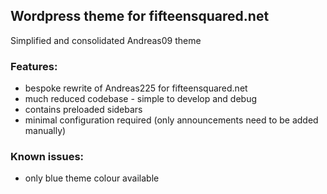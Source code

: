 ## Wordpress theme for fifteensquared.net
Simplified and consolidated Andreas09 theme

### Features:
* bespoke rewrite of Andreas225 for fifteensquared.net
* much reduced codebase - simple to develop and debug
* contains preloaded sidebars
* minimal configuration required (only announcements need to be added manually)

### Known issues:
* only blue theme colour available
